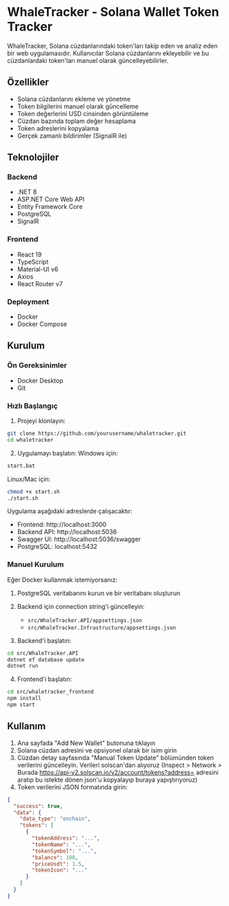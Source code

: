 # WhaleTracker - Solana Wallet Token Tracker

WhaleTracker, Solana cüzdanlarındaki token'ları takip eden ve analiz eden bir web uygulamasıdır. Kullanıcılar Solana cüzdanlarını ekleyebilir ve bu cüzdanlardaki token'ları manuel olarak güncelleyebilirler.

## Özellikler

- Solana cüzdanlarını ekleme ve yönetme
- Token bilgilerini manuel olarak güncelleme
- Token değerlerini USD cinsinden görüntüleme
- Cüzdan bazında toplam değer hesaplama
- Token adreslerini kopyalama
- Gerçek zamanlı bildirimler (SignalR ile)

## Teknolojiler

### Backend
- .NET 8
- ASP.NET Core Web API
- Entity Framework Core
- PostgreSQL
- SignalR

### Frontend
- React 19
- TypeScript
- Material-UI v6
- Axios
- React Router v7

### Deployment
- Docker
- Docker Compose

## Kurulum

### Ön Gereksinimler
- Docker Desktop
- Git

### Hızlı Başlangıç

1. Projeyi klonlayın:
```bash
git clone https://github.com/yourusername/whaletracker.git
cd whaletracker
```

2. Uygulamayı başlatın:
Windows için:
```bash
start.bat
```

Linux/Mac için:
```bash
chmod +x start.sh
./start.sh
```

Uygulama aşağıdaki adreslerde çalışacaktır:
- Frontend: http://localhost:3000
- Backend API: http://localhost:5036
- Swagger UI: http://localhost:5036/swagger
- PostgreSQL: localhost:5432

### Manuel Kurulum

Eğer Docker kullanmak istemiyorsanız:

1. PostgreSQL veritabanını kurun ve bir veritabanı oluşturun
2. Backend için connection string'i güncelleyin:
   - `src/WhaleTracker.API/appsettings.json`
   - `src/WhaleTracker.Infrastructure/appsettings.json`

3. Backend'i başlatın:
```bash
cd src/WhaleTracker.API
dotnet ef database update
dotnet run
```

4. Frontend'i başlatın:
```bash
cd src/whaletracker_frontend
npm install
npm start
```

## Kullanım

1. Ana sayfada "Add New Wallet" butonuna tıklayın
2. Solana cüzdan adresini ve opsiyonel olarak bir isim girin
3. Cüzdan detay sayfasında "Manual Token Update" bölümünden token verilerini güncelleyin. Verileri solscan'dan alıyoruz (Inspect > Network > Burada https://api-v2.solscan.io/v2/account/tokens?address= adresini aratıp bu istekte dönen json'u kopyalayıp buraya yapıştırıyoruz)
4. Token verilerini JSON formatında girin:
```json
{
  "success": true,
  "data": {
    "data_type": "onchain",
    "tokens": [
      {
        "tokenAddress": "...",
        "tokenName": "...",
        "tokenSymbol": "...",
        "balance": 100,
        "priceUsdt": 1.5,
        "tokenIcon": "..."
      }
    ]
  }
}
```

